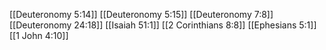 [[Deuteronomy 5:14]]
[[Deuteronomy 5:15]]
[[Deuteronomy 7:8]]
[[Deuteronomy 24:18]]
[[Isaiah 51:1]]
[[2 Corinthians 8:8]]
[[Ephesians 5:1]]
[[1 John 4:10]]
